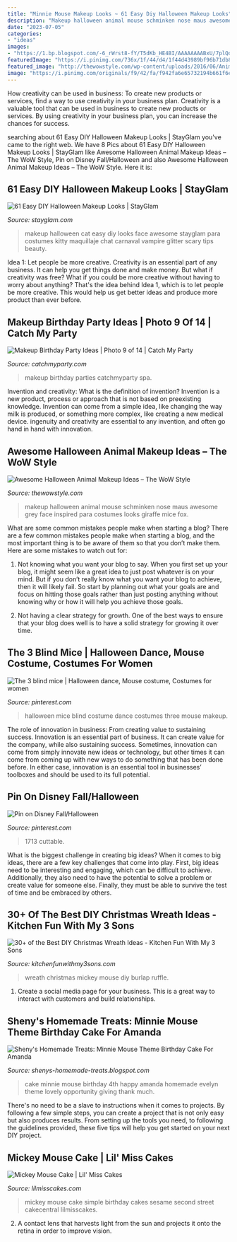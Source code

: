 ```yaml
---
title: "Minnie Mouse Makeup Looks ~ 61 Easy Diy Halloween Makeup Looks"
description: "Makeup halloween animal mouse schminken nose maus awesome grey face inspired para costumes looks giraffe mice fox"
date: "2023-07-05"
categories:
- "ideas"
images:
- "https://1.bp.blogspot.com/-6_rWrst8-fY/T5dKb_HE4BI/AAAAAAAABxU/7plQqfA0y4o/s1600/minnie+mouse+cake.jpg"
featuredImage: "https://i.pinimg.com/736x/1f/44/d4/1f44d43989bf96b71db8396d94564a9a.jpg"
featured_image: "http://thewowstyle.com/wp-content/uploads/2016/06/Animal-Halloween-Makeup.jpg"
image: "https://i.pinimg.com/originals/f9/42/fa/f942fa6e65732194b661f6e59a1a10e7.jpg"
---
```



How creativity can be used in business: To create new products or services, find a way to use creativity in your business plan.
Creativity is a valuable tool that can be used in business to create new products or services. By using creativity in your business plan, you can increase the chances for success.

	

		
searching about 61 Easy DIY Halloween Makeup Looks | StayGlam you've came to the right web. We have 8 Pics about 61 Easy DIY Halloween Makeup Looks | StayGlam like Awesome Halloween Animal Makeup Ideas – The WoW Style, Pin on Disney Fall/Halloween and also Awesome Halloween Animal Makeup Ideas – The WoW Style. Here it is:
		
    
## 61 Easy DIY Halloween Makeup Looks | StayGlam

<img loading=lazy src="https://stayglam.com/wp-content/uploads/2016/07/fk26.jpg" onerror="this.onerror=null;this.src='https://tse2.mm.bing.net/th?id=OIP.n1YI5FgtxSx9o9TG5chuNgHaHa&amp;pid=15.1';" alt="61 Easy DIY Halloween Makeup Looks | StayGlam">

_Source: stayglam.com_

>makeup halloween cat easy diy looks face awesome stayglam para costumes kitty maquillaje chat carnaval vampire glitter scary tips beauty. 

	

Idea 1: Let people be more creative.
Creativity is an essential part of any business. It can help you get things done and make money. But what if creativity was free? What if you could be more creative without having to worry about anything? That's the idea behind Idea 1, which is to let people be more creative. This would help us get better ideas and produce more product than ever before.

    
## Makeup Birthday Party Ideas | Photo 9 Of 14 | Catch My Party

<img loading=lazy src="https://photos-cdn.catchmyparty.com/PL/photos/0087/3461/20121103_162210.jpg" onerror="this.onerror=null;this.src='https://tse1.mm.bing.net/th?id=OIP.FJpsUwu3Lj3OtiWOXjG0vAHaJ4&amp;pid=15.1';" alt="Makeup Birthday Party Ideas | Photo 9 of 14 | Catch My Party">

_Source: catchmyparty.com_

>makeup birthday parties catchmyparty spa. 

	

Invention and creativity: What is the definition of invention?
Invention is a new product, process or approach that is not based on preexisting knowledge. Invention can come from a simple idea, like changing the way milk is produced, or something more complex, like creating a new medical device. ingenuity and creativity are essential to any invention, and often go hand in hand with innovation.

    
## Awesome Halloween Animal Makeup Ideas – The WoW Style

<img loading=lazy src="http://thewowstyle.com/wp-content/uploads/2016/06/Animal-Halloween-Makeup.jpg" onerror="this.onerror=null;this.src='https://tse3.mm.bing.net/th?id=OIP.lKCsqCPlP_8bcrnBmeaN4AHaKt&amp;pid=15.1';" alt="Awesome Halloween Animal Makeup Ideas – The WoW Style">

_Source: thewowstyle.com_

>makeup halloween animal mouse schminken nose maus awesome grey face inspired para costumes looks giraffe mice fox. 

	

What are some common mistakes people make when starting a blog?
There are a few common mistakes people make when starting a blog, and the most important thing is to be aware of them so that you don’t make them. Here are some mistakes to watch out for:
1. Not knowing what you want your blog to say. When you first set up your blog, it might seem like a great idea to just post whatever is on your mind. But if you don’t really know what you want your blog to achieve, then it will likely fail. So start by planning out what your goals are and focus on hitting those goals rather than just posting anything without knowing why or how it will help you achieve those goals.

2. Not having a clear strategy for growth. One of the best ways to ensure that your blog does well is to have a solid strategy for growing it over time.

    
## The 3 Blind Mice | Halloween Dance, Mouse Costume, Costumes For Women

<img loading=lazy src="https://i.pinimg.com/originals/f9/42/fa/f942fa6e65732194b661f6e59a1a10e7.jpg" onerror="this.onerror=null;this.src='https://tse1.mm.bing.net/th?id=OIP.u2QYCo0SRFB5mFjWWwuYEgHaJ4&amp;pid=15.1';" alt="The 3 blind mice | Halloween dance, Mouse costume, Costumes for women">

_Source: pinterest.com_

>halloween mice blind costume dance costumes three mouse makeup. 

	

The role of innovation in business: From creating value to sustaining success.
Innovation is an essential part of business. It can create value for the company, while also sustaining success. Sometimes, innovation can come from simply innovate new ideas or technology, but other times it can come from coming up with new ways to do something that has been done before. In either case, innovation is an essential tool in businesses’ toolboxes and should be used to its full potential.

    
## Pin On Disney Fall/Halloween

<img loading=lazy src="https://i.pinimg.com/736x/1f/44/d4/1f44d43989bf96b71db8396d94564a9a.jpg" onerror="this.onerror=null;this.src='https://tse1.mm.bing.net/th?id=OIP.Ksi3m1xWu3S_h1yY_DOcdgHaFp&amp;pid=15.1';" alt="Pin on Disney Fall/Halloween">

_Source: pinterest.com_

>1713 cuttable. 

	

What is the biggest challenge in creating big ideas?
When it comes to big ideas, there are a few key challenges that come into play. First, big ideas need to be interesting and engaging, which can be difficult to achieve. Additionally, they also need to have the potential to solve a problem or create value for someone else. Finally, they must be able to survive the test of time and be embraced by others.

    
## 30+ Of The Best DIY Christmas Wreath Ideas - Kitchen Fun With My 3 Sons

<img loading=lazy src="https://kitchenfunwithmy3sons.com/wp-content/uploads/2016/09/mickey-mouse-christmas-wreath.png" onerror="this.onerror=null;this.src='https://tse4.mm.bing.net/th?id=OIP.YTKJZYS5j9zck-A81htw8QHaKx&amp;pid=15.1';" alt="30+ of the Best DIY Christmas Wreath Ideas - Kitchen Fun With My 3 Sons">

_Source: kitchenfunwithmy3sons.com_

>wreath christmas mickey mouse diy burlap ruffle. 

	

1. Create a social media page for your business. This is a great way to interact with customers and build relationships.

    
## Sheny&#039;s Homemade Treats: Minnie Mouse Theme Birthday Cake For Amanda

<img loading=lazy src="https://1.bp.blogspot.com/-6_rWrst8-fY/T5dKb_HE4BI/AAAAAAAABxU/7plQqfA0y4o/s1600/minnie+mouse+cake.jpg" onerror="this.onerror=null;this.src='https://tse1.mm.bing.net/th?id=OIP.gYD3hM-RuESPEuBTaI4GRwHaKs&amp;pid=15.1';" alt="Sheny&#039;s Homemade Treats: Minnie Mouse Theme Birthday Cake For Amanda">

_Source: shenys-homemade-treats.blogspot.com_

>cake minnie mouse birthday 4th happy amanda homemade evelyn theme lovely opportunity giving thank much. 

	

There's no need to be a slave to instructions when it comes to projects. By following a few simple steps, you can create a project that is not only easy but also produces results. From setting up the tools you need, to following the guidelines provided, these five tips will help you get started on your next DIY project.

    
## Mickey Mouse Cake | Lil&#039; Miss Cakes

<img loading=lazy src="https://lilmisscakes.com/wp-content/uploads/2011/12/Mickey-Mouse-Cake-004.jpg" onerror="this.onerror=null;this.src='https://tse4.mm.bing.net/th?id=OIP.L7fmmbxlojjvi5GCgo0ArwHaLH&amp;pid=15.1';" alt="Mickey Mouse Cake | Lil&#039; Miss Cakes">

_Source: lilmisscakes.com_

>mickey mouse cake simple birthday cakes sesame second street cakecentral lilmisscakes. 

	

2. A contact lens that harvests light from the sun and projects it onto the retina in order to improve vision.

